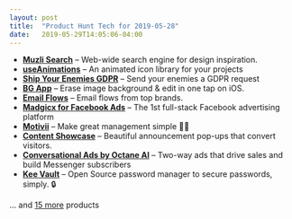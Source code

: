 ```yaml
---
layout: post
title:  "Product Hunt Tech for 2019-05-28"
date:   2019-05-29T14:05:06-04:00
---
```


* **[Muzli Search](https://www.producthunt.com/posts/muzli-search-2?utm_campaign=producthunt-api&utm_medium=api&utm_source=Application%3A+Daily+Digest+RSS+%28ID%3A+3202%29)** – Web-wide search engine for design inspiration.
* **[useAnimations](https://www.producthunt.com/posts/useanimations?utm_campaign=producthunt-api&utm_medium=api&utm_source=Application%3A+Daily+Digest+RSS+%28ID%3A+3202%29)** – An animated icon library for your projects
* **[Ship Your Enemies GDPR](https://www.producthunt.com/posts/ship-your-enemies-gdpr?utm_campaign=producthunt-api&utm_medium=api&utm_source=Application%3A+Daily+Digest+RSS+%28ID%3A+3202%29)** – Send your enemies a GDPR request
* **[BG App](https://www.producthunt.com/posts/bg-app?utm_campaign=producthunt-api&utm_medium=api&utm_source=Application%3A+Daily+Digest+RSS+%28ID%3A+3202%29)** – Erase image background & edit in one tap on iOS.
* **[Email Flows](https://www.producthunt.com/posts/email-flows?utm_campaign=producthunt-api&utm_medium=api&utm_source=Application%3A+Daily+Digest+RSS+%28ID%3A+3202%29)** –  Email flows from top brands.
* **[Madgicx for Facebook Ads](https://www.producthunt.com/posts/madgicx-for-facebook-ads?utm_campaign=producthunt-api&utm_medium=api&utm_source=Application%3A+Daily+Digest+RSS+%28ID%3A+3202%29)** – The 1st full-stack Facebook advertising platform
* **[Motivii](https://www.producthunt.com/posts/motivii?utm_campaign=producthunt-api&utm_medium=api&utm_source=Application%3A+Daily+Digest+RSS+%28ID%3A+3202%29)** – Make great management simple 🥚🐣
* **[Content Showcase](https://www.producthunt.com/posts/content-showcase?utm_campaign=producthunt-api&utm_medium=api&utm_source=Application%3A+Daily+Digest+RSS+%28ID%3A+3202%29)** – Beautiful announcement pop-ups that convert visitors.
* **[Conversational Ads by Octane AI](https://www.producthunt.com/posts/conversational-ads-by-octane-ai?utm_campaign=producthunt-api&utm_medium=api&utm_source=Application%3A+Daily+Digest+RSS+%28ID%3A+3202%29)** – Two-way ads that drive sales and build Messenger subscribers
* **[Kee Vault](https://www.producthunt.com/posts/kee-vault?utm_campaign=producthunt-api&utm_medium=api&utm_source=Application%3A+Daily+Digest+RSS+%28ID%3A+3202%29)** – Open Source password manager to secure passwords, simply. 🔒

… and [15 more](https://www.producthunt.com/tech) products